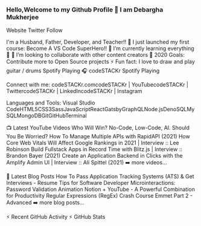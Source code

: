 ### Hello,Welcome to my Github Profile 👋 I am Debargha Mukherjee

Website Twitter Follow

I'm a Husband, Father, Developer, and Teacher!!
🔭 I just launched my first course: Become A VS Code SuperHero!!
🌱 I’m currently learning everything 🤣
👯 I’m looking to collaborate with other content creators
🥅 2020 Goals: Contribute more to Open Source projects
⚡ Fun fact: I love to draw and play guitar / drums
Spotify Playing 🎧
codeSTACKr Spotify Playing

Connect with me:
codeSTACKr.comcodeSTACKr | YouTubecodeSTACKr | TwittercodeSTACKr | LinkedIncodeSTACKr | Instagram


Languages and Tools:
Visual Studio CodeHTML5CSS3SassJavaScriptReactGatsbyGraphQLNode.jsDenoSQLMySQLMongoDBGitGitHubTerminal



📺 Latest YouTube Videos
Who Will Win? No-Code, Low-Code, AI. Should You Be Worried?
How To Manage Multiple APIs with RapidAPI (2021)
How Core Web Vitals Will Affect Google Rankings in 2021 | Interview :: Lee Robinson
Build Fullstack Apps in Record Time with Blitz.js | Interview :: Brandon Bayer (2021)
Create an Application Backend in Clicks with the Amplify Admin UI | Interview :: Ali Spittel (2021)
➡️ more videos...

📕 Latest Blog Posts
How To Pass Application Tracking Systems (ATS) & Get Interviews - Resume Tips for Software Developer
Microinteractions: Password Validation Animation
Notion + YouTube - A Powerful Combination for Productivity
Regular Expressions (RegEx) Crash Course
Emmet Part 2 - Advanced
➡️ more blog posts...

⚡ Recent GitHub Activity
⚡ GitHub Stats
